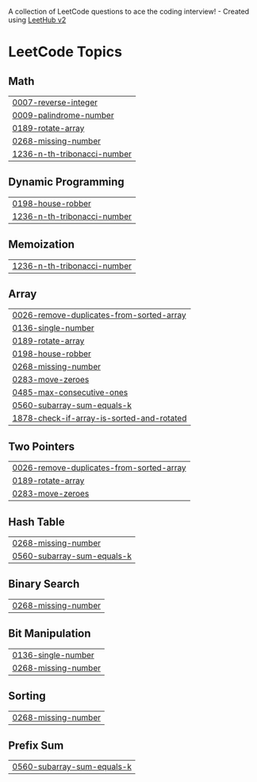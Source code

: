 A collection of LeetCode questions to ace the coding interview! - Created using [LeetHub v2](https://github.com/arunbhardwaj/LeetHub-2.0)
<!---LeetCode Topics Start-->
# LeetCode Topics
## Math
|  |
| ------- |
| [0007-reverse-integer](https://github.com/ManasaGantela/leetcode/tree/master/0007-reverse-integer) |
| [0009-palindrome-number](https://github.com/ManasaGantela/leetcode/tree/master/0009-palindrome-number) |
| [0189-rotate-array](https://github.com/ManasaGantela/leetcode/tree/master/0189-rotate-array) |
| [0268-missing-number](https://github.com/ManasaGantela/leetcode/tree/master/0268-missing-number) |
| [1236-n-th-tribonacci-number](https://github.com/ManasaGantela/leetcode/tree/master/1236-n-th-tribonacci-number) |
## Dynamic Programming
|  |
| ------- |
| [0198-house-robber](https://github.com/ManasaGantela/leetcode/tree/master/0198-house-robber) |
| [1236-n-th-tribonacci-number](https://github.com/ManasaGantela/leetcode/tree/master/1236-n-th-tribonacci-number) |
## Memoization
|  |
| ------- |
| [1236-n-th-tribonacci-number](https://github.com/ManasaGantela/leetcode/tree/master/1236-n-th-tribonacci-number) |
## Array
|  |
| ------- |
| [0026-remove-duplicates-from-sorted-array](https://github.com/ManasaGantela/leetcode/tree/master/0026-remove-duplicates-from-sorted-array) |
| [0136-single-number](https://github.com/ManasaGantela/leetcode/tree/master/0136-single-number) |
| [0189-rotate-array](https://github.com/ManasaGantela/leetcode/tree/master/0189-rotate-array) |
| [0198-house-robber](https://github.com/ManasaGantela/leetcode/tree/master/0198-house-robber) |
| [0268-missing-number](https://github.com/ManasaGantela/leetcode/tree/master/0268-missing-number) |
| [0283-move-zeroes](https://github.com/ManasaGantela/leetcode/tree/master/0283-move-zeroes) |
| [0485-max-consecutive-ones](https://github.com/ManasaGantela/leetcode/tree/master/0485-max-consecutive-ones) |
| [0560-subarray-sum-equals-k](https://github.com/ManasaGantela/leetcode/tree/master/0560-subarray-sum-equals-k) |
| [1878-check-if-array-is-sorted-and-rotated](https://github.com/ManasaGantela/leetcode/tree/master/1878-check-if-array-is-sorted-and-rotated) |
## Two Pointers
|  |
| ------- |
| [0026-remove-duplicates-from-sorted-array](https://github.com/ManasaGantela/leetcode/tree/master/0026-remove-duplicates-from-sorted-array) |
| [0189-rotate-array](https://github.com/ManasaGantela/leetcode/tree/master/0189-rotate-array) |
| [0283-move-zeroes](https://github.com/ManasaGantela/leetcode/tree/master/0283-move-zeroes) |
## Hash Table
|  |
| ------- |
| [0268-missing-number](https://github.com/ManasaGantela/leetcode/tree/master/0268-missing-number) |
| [0560-subarray-sum-equals-k](https://github.com/ManasaGantela/leetcode/tree/master/0560-subarray-sum-equals-k) |
## Binary Search
|  |
| ------- |
| [0268-missing-number](https://github.com/ManasaGantela/leetcode/tree/master/0268-missing-number) |
## Bit Manipulation
|  |
| ------- |
| [0136-single-number](https://github.com/ManasaGantela/leetcode/tree/master/0136-single-number) |
| [0268-missing-number](https://github.com/ManasaGantela/leetcode/tree/master/0268-missing-number) |
## Sorting
|  |
| ------- |
| [0268-missing-number](https://github.com/ManasaGantela/leetcode/tree/master/0268-missing-number) |
## Prefix Sum
|  |
| ------- |
| [0560-subarray-sum-equals-k](https://github.com/ManasaGantela/leetcode/tree/master/0560-subarray-sum-equals-k) |
<!---LeetCode Topics End-->